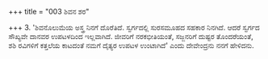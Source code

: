 +++
title = "003 ಶಿವನ ಶರ"

+++
3. 'ಶಿವನೊಲುಮೆಯ ಅಸ್ತ್ರ ನಿನಗೆ ದೊರೆತಿದೆ. ಸ್ವರ್ಗದಲ್ಲಿ ಸುರಸಮೂಹದ ಸಹಕಾರ ನಿನಗಿದೆ. ಆದರೆ ಸ್ವರ್ಗದ ಸೌಖ್ಯವೇ ದಾನವರ ಉಪಟಳದಿಂದ ಇಲ್ಲವಾಗಿದೆ. ಜೀವರಿಗೆ ನರಕಭೀತಿಯಂತೆ, ಸಜ್ಜನರಿಗೆ ದುಷ್ಟರ ತೊಂದರೆಯಂತೆ, ಶಶಿ ರವಿಗಳಿಗೆ ಕತ್ತಲೆಯ ಕಾಟದಂತೆ ನಮಗೆ ದೈತ್ಯರ ಉಪಟಳ ಉಂಟಾಗಿದೆ' ಎಂದು ದೇವೇಂದ್ರನು ನನಗೆ ಹೇಳಿದನು.